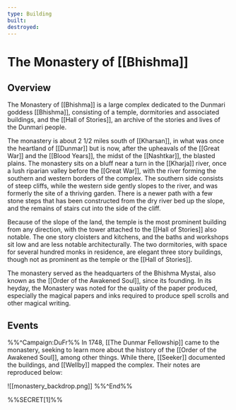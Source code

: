 ```yaml
---
type: Building
built:
destroyed:
---
```

# The Monastery of [[Bhishma]]

## Overview
The Monastery of [[Bhishma]] is a large complex dedicated to the Dunmari goddess [[Bhishma]], consisting of a temple, dormitories and associated buildings, and the [[Hall of Stories]], an archive of the stories and lives of the Dunmari people. 

The monastery is about 2 1/2 miles south of [[Kharsan]], in what was once the heartland of [[Dunmar]] but is now, after the upheavals of the [[Great War]] and the [[Blood Years]], the midst of the [[Nashtkar]], the blasted plains. The monastery sits on a bluff near a turn in the [[Kharja]] river, once a lush riparian valley before the [[Great War]], with the river forming the southern and western borders of the complex. The southern side consists of steep cliffs, while the western side gently slopes to the river, and was formerly the site of a thriving garden. There is a newer path with a few stone steps that has been constructed from the dry river bed up the slope, and the remains of stairs cut into the side of the cliff. 

Because of the slope of the land, the temple is the most prominent building from any direction, with the tower attached to the [[Hall of Stories]] also notable. The one story cloisters and kitchens, and the baths and workshops sit low and are less notable architecturally. The two dormitories, with space for several hundred monks in residence, are elegant three story buildings, though not as prominent as the temple or the [[Hall of Stories]]. 

The monastery served as the headquarters of the Bhishma Mystai, also known as the [[Order of the Awakened Soul]], since its founding. In its heyday, the Monastery was noted for the quality of the paper produced, especially the magical papers and inks required to produce spell scrolls and other magical writing.

## Events

%%^Campaign:DuFr%%
In 1748, [[The Dunmar Fellowship]] came to the monastery, seeking to learn more about the history of the [[Order of the Awakened Soul]], among other things. While there, [[Seeker]] documented the buildings, and [[Wellby]] mapped the complex. Their notes are reproduced below:

![[monastery_backdrop.png]]
%%^End%%

%%SECRET[1]%%




